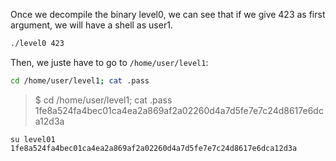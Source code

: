 Once we decompile the binary level0, we can see that if we give 423 as first argument, we will have a shell as user1.

```bash
./level0 423
```

Then, we juste have to go to `/home/user/level1`:

```bash
cd /home/user/level1; cat .pass
```

>$ cd /home/user/level1; cat .pass
>1fe8a524fa4bec01ca4ea2a869af2a02260d4a7d5fe7e7c24d8617e6dca12d3a

```
su level01
1fe8a524fa4bec01ca4ea2a869af2a02260d4a7d5fe7e7c24d8617e6dca12d3a
```
